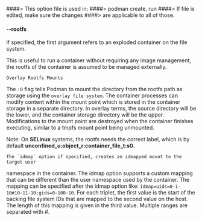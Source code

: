 ####> This option file is used in:
####> podman create, run
####> If file is edited, make sure the changes
####> are applicable to all of those.

#### **--rootfs**

If specified, the first argument refers to an exploded container on the file system.

This is useful to run a container without requiring any image management, the rootfs
of the container is assumed to be managed externally.

`Overlay Rootfs Mounts`

The `:O` flag tells Podman to mount the directory from the rootfs path as
storage using the `overlay file system`. The container processes
can modify content within the mount point which is stored in the
container storage in a separate directory. In overlay terms, the source
directory will be the lower, and the container storage directory will be the
upper. Modifications to the mount point are destroyed when the container
finishes executing, similar to a tmpfs mount point being unmounted.

Note: On **SELinux** systems, the rootfs needs the correct label, which is by default
**unconfined_u:object_r:container_file_t:s0**.

    The `idmap` option if specified, creates an idmapped mount to the target user

namespace in the container.
The idmap option supports a custom mapping that can be different than the user
namespace used by the container. The mapping can be specified after the idmap
option like: `idmap=uids=0-1-10#10-11-10;gids=0-100-10`. For each triplet, the
first value is the start of the backing file system IDs that are mapped to the
second value on the host. The length of this mapping is given in the third value.
Multiple ranges are separated with #.

